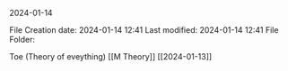 2024-01-14

File Creation date: 2024-01-14 12:41
Last modified: 2024-01-14 12:41
File Folder: 

Toe (Theory of eveything)
[[M Theory]]
[[2024-01-13]]